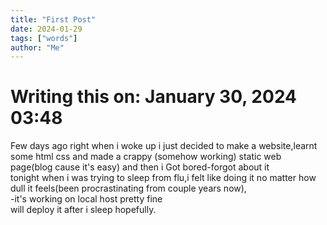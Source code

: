 ```yaml
---
title: "First Post"
date: 2024-01-29
tags: ["words"]
author: "Me"
---
```

# Writing this on: January 30, 2024  03:48
Few days ago right when i woke up i just decided to make a website,learnt some html css and made a crappy (somehow working) static web page(blog cause it's easy) and then i Got bored-forgot about it \
tonight when i was trying to sleep from flu,i felt like doing it no matter how dull it feels(been procrastinating from couple years now),\
-it's working on local host pretty fine \
will deploy it after i sleep hopefully.
